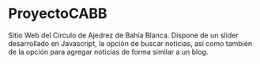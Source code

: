 # ProyectoCABB
Sitio Web del Circulo de Ajedrez de Bahía Blanca. Dispone de un slider desarrollado en Javascript, la opción de buscar noticias, así como también de la opción para agregar noticias de forma similar a un blog.

